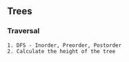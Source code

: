 ## Trees
### Traversal
    1. DFS - Inorder, Preorder, Postorder
    2. Calculate the height of the tree
